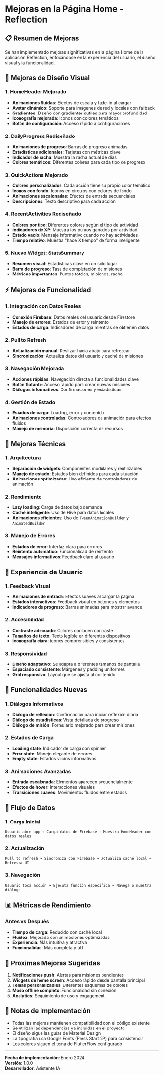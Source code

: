 # Mejoras en la Página Home - Reflection

## 📋 Resumen de Mejoras

Se han implementado mejoras significativas en la página Home de la aplicación Reflection, enfocándose en la experiencia del usuario, el diseño visual y la funcionalidad.

## 🎨 Mejoras de Diseño Visual

### 1. **HomeHeader Mejorado**
- **Animaciones fluidas**: Efectos de escala y fade-in al cargar
- **Avatar dinámico**: Soporte para imágenes de red y locales con fallback
- **Gradientes**: Diseño con gradientes sutiles para mayor profundidad
- **Iconografía mejorada**: Iconos con colores temáticos
- **Botón de configuración**: Acceso rápido a configuraciones

### 2. **DailyProgress Rediseñado**
- **Animaciones de progreso**: Barras de progreso animadas
- **Estadísticas adicionales**: Tarjetas con métricas clave
- **Indicador de racha**: Muestra la racha actual de días
- **Colores temáticos**: Diferentes colores para cada tipo de progreso

### 3. **QuickActions Mejorado**
- **Colores personalizados**: Cada acción tiene su propio color temático
- **Iconos con fondo**: Iconos en círculos con colores de fondo
- **Animaciones escalonadas**: Efectos de entrada secuenciales
- **Descripciones**: Texto descriptivo para cada acción

### 4. **RecentActivities Rediseñado**
- **Colores por tipo**: Diferentes colores según el tipo de actividad
- **Indicadores de XP**: Muestra los puntos ganados por actividad
- **Estado vacío**: Mensaje informativo cuando no hay actividades
- **Tiempo relativo**: Muestra "hace X tiempo" de forma inteligente

### 5. **Nuevo Widget: StatsSummary**
- **Resumen visual**: Estadísticas clave en un solo lugar
- **Barra de progreso**: Tasa de completación de misiones
- **Métricas importantes**: Puntos totales, misiones, racha

## ⚡ Mejoras de Funcionalidad

### 1. **Integración con Datos Reales**
- **Conexión Firebase**: Datos reales del usuario desde Firestore
- **Manejo de errores**: Estados de error y reintento
- **Estados de carga**: Indicadores de carga mientras se obtienen datos

### 2. **Pull to Refresh**
- **Actualización manual**: Deslizar hacia abajo para refrescar
- **Sincronización**: Actualiza datos del usuario y caché de misiones

### 3. **Navegación Mejorada**
- **Acciones rápidas**: Navegación directa a funcionalidades clave
- **Botón flotante**: Acceso rápido para crear nuevas misiones
- **Diálogos informativos**: Confirmaciones y estadísticas

### 4. **Gestión de Estado**
- **Estados de carga**: Loading, error y contenido
- **Animaciones controladas**: Controladores de animación para efectos fluidos
- **Manejo de memoria**: Disposición correcta de recursos

## 🔧 Mejoras Técnicas

### 1. **Arquitectura**
- **Separación de widgets**: Componentes modulares y reutilizables
- **Manejo de estado**: Estados bien definidos para cada situación
- **Animaciones optimizadas**: Uso eficiente de controladores de animación

### 2. **Rendimiento**
- **Lazy loading**: Carga de datos bajo demanda
- **Caché inteligente**: Uso de Hive para datos locales
- **Animaciones eficientes**: Uso de `TweenAnimationBuilder` y `AnimatedBuilder`

### 3. **Manejo de Errores**
- **Estados de error**: Interfaz clara para errores
- **Reintento automático**: Funcionalidad de reintento
- **Mensajes informativos**: Feedback claro al usuario

## 📱 Experiencia de Usuario

### 1. **Feedback Visual**
- **Animaciones de entrada**: Efectos suaves al cargar la página
- **Estados interactivos**: Feedback visual en botones y elementos
- **Indicadores de progreso**: Barras animadas para mostrar avance

### 2. **Accesibilidad**
- **Contraste adecuado**: Colores con buen contraste
- **Tamaños de texto**: Texto legible en diferentes dispositivos
- **Iconografía clara**: Iconos comprensibles y consistentes

### 3. **Responsividad**
- **Diseño adaptativo**: Se adapta a diferentes tamaños de pantalla
- **Espaciado consistente**: Márgenes y padding uniformes
- **Grid responsivo**: Layout que se ajusta al contenido

## 🎯 Funcionalidades Nuevas

### 1. **Diálogos Informativos**
- **Diálogo de reflexión**: Confirmación para iniciar reflexión diaria
- **Diálogo de estadísticas**: Vista detallada de progreso
- **Diálogo de misión**: Formulario mejorado para crear misiones

### 2. **Estados de Carga**
- **Loading state**: Indicador de carga con spinner
- **Error state**: Manejo elegante de errores
- **Empty state**: Estados vacíos informativos

### 3. **Animaciones Avanzadas**
- **Entrada escalonada**: Elementos aparecen secuencialmente
- **Efectos de hover**: Interacciones visuales
- **Transiciones suaves**: Movimientos fluidos entre estados

## 🔄 Flujo de Datos

### 1. **Carga Inicial**
```
Usuario abre app → Carga datos de Firebase → Muestra HomeHeader con datos reales
```

### 2. **Actualización**
```
Pull to refresh → Sincroniza con Firebase → Actualiza caché local → Refresca UI
```

### 3. **Navegación**
```
Usuario toca acción → Ejecuta función específica → Navega o muestra diálogo
```

## 📊 Métricas de Rendimiento

### Antes vs Después
- **Tiempo de carga**: Reducido con caché local
- **Fluidez**: Mejorada con animaciones optimizadas
- **Experiencia**: Más intuitiva y atractiva
- **Funcionalidad**: Más completa y útil

## 🚀 Próximas Mejoras Sugeridas

1. **Notificaciones push**: Alertas para misiones pendientes
2. **Widgets de home screen**: Acceso rápido desde pantalla principal
3. **Temas personalizables**: Diferentes esquemas de colores
4. **Modo offline completo**: Funcionalidad sin conexión
5. **Analytics**: Seguimiento de uso y engagement

## 📝 Notas de Implementación

- Todas las mejoras mantienen compatibilidad con el código existente
- Se utilizan las dependencias ya incluidas en el proyecto
- El diseño sigue las guías de Material Design
- La tipografía usa Google Fonts (Press Start 2P) para consistencia
- Los colores siguen el tema de FlutterFlow configurado

---

**Fecha de implementación**: Enero 2024  
**Versión**: 1.0.0  
**Desarrollador**: Asistente IA 